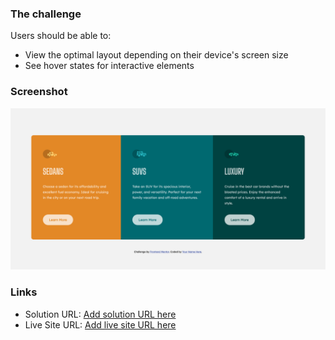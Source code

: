 ### The challenge

Users should be able to:

- View the optimal layout depending on their device's screen size
- See hover states for interactive elements

### Screenshot

![](./screenshot.png)

### Links

- Solution URL: [Add solution URL here](https://github.com/jocovass/frontend-mentor-3-column-card)
- Live Site URL: [Add live site URL here](https://infallible-kepler-bd041c.netlify.app)